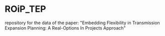 # ROiP_TEP
repository for the data of the paper:  "Embedding Flexibility in Transmission Expansion Planning: A Real-Options In Projects Approach"

